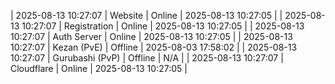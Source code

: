 | 2025-08-13 10:27:07 | Website | Online | 2025-08-13 10:27:05 |
| 2025-08-13 10:27:07 | Registration | Online | 2025-08-13 10:27:05 |
| 2025-08-13 10:27:07 | Auth Server | Online | 2025-08-13 10:27:05 |
| 2025-08-13 10:27:07 | Kezan (PvE) | Offline | 2025-08-03 17:58:02 |
| 2025-08-13 10:27:07 | Gurubashi (PvP) | Offline | N/A |
| 2025-08-13 10:27:07 | Cloudflare | Online | 2025-08-13 10:27:05 |
